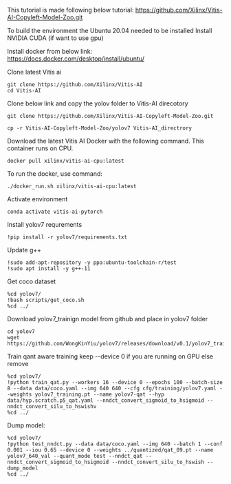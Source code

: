 This tutorial is made following below tutorial:
https://github.com/Xilinx/Vitis-AI-Copyleft-Model-Zoo.git


To build the environment the Ubuntu 20.04 needed to be installed 
Install NVIDIA CUDA (if want to use gpu)

Install docker from below link:
https://docs.docker.com/desktop/install/ubuntu/


Clone latest Vitis ai 
```
git clone https://github.com/Xilinx/Vitis-AI
cd Vitis-AI

```

Clone below link and copy the yolov folder to Vitis-AI direcotory
```
git clone https://github.com/Xilinx/Vitis-AI-Copyleft-Model-Zoo.git

cp -r Vitis-AI-Copyleft-Model-Zoo/yolov7 Vitis-AI_directrory
```


Download the latest Vitis AI Docker with the following command. This container runs on CPU.

```
docker pull xilinx/vitis-ai-cpu:latest  
```

To run the docker, use command:
```
./docker_run.sh xilinx/vitis-ai-cpu:latest
```



Activate environment 

```
conda activate vitis-ai-pytorch

```

Install yolov7 requrements

```
!pip install -r yolov7/requirements.txt

```

Update g++
```
!sudo add-apt-repository -y ppa:ubuntu-toolchain-r/test
!sudo apt install -y g++-11
```

Get coco dataset 
```
%cd yolov7/
!bash scripts/get_coco.sh
%cd ../
```

Download yolov7_trainign model from github and place in yolov7 folder
```
cd yolov7 
wget https://github.com/WongKinYiu/yolov7/releases/download/v0.1/yolov7_training.pt
```

Train qant aware training 
keep --device 0 if you are running on GPU else remove 

```
%cd yolov7/
!python train_qat.py --workers 16 --device 0 --epochs 100 --batch-size 8 --data data/coco.yaml --img 640 640 --cfg cfg/training/yolov7.yaml --weights yolov7_training.pt --name yolov7-qat --hyp data/hyp.scratch.p5_qat.yaml --nndct_convert_sigmoid_to_hsigmoid --nndct_convert_silu_to_hswishv 
%cd ../
```

Dump model: 

```
%cd yolov7/
!python test_nndct.py --data data/coco.yaml --img 640 --batch 1 --conf 0.001 --iou 0.65 --device 0 --weights ../quantized/qat_09.pt --name yolov7_640_val --quant_mode test --nndct_qat --nndct_convert_sigmoid_to_hsigmoid --nndct_convert_silu_to_hswish --dump_model
%cd ../

```








